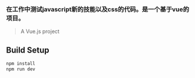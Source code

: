 ### 在工作中测试javascript新的技能以及css的代码。是一个基于vue的项目。

> A Vue.js project

## Build Setup

```javascript
npm install
npm run dev
```



